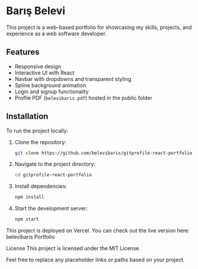 # Barış Belevi

This project is a web-based portfolio for showcasing my skills, projects, and experience as a web software developer.

## Features

- Responsive design
- Interactive UI with React
- Navbar with dropdowns and transparent styling
- Spline background animation
- Login and signup functionality
- Profile PDF (`belevibaris.pdf`) hosted in the public folder

## Installation

To run the project locally:

1. Clone the repository:
   ```bash
   git clone https://github.com/belevibaris/gitprofile-react-portfolio

   
2. Navigate to the project directory:
   ```bash
   cd gitprofile-react-portfolio

   
3. Install dependencies:
   ```bash
   npm install

   
4. Start the development server:
   ```bash
   npm start
   

This project is deployed on Vercel. You can check out the live version here: belevibaris Portfolio


License
This project is licensed under the MIT License.


Feel free to replace any placeholder links or paths based on your project.

